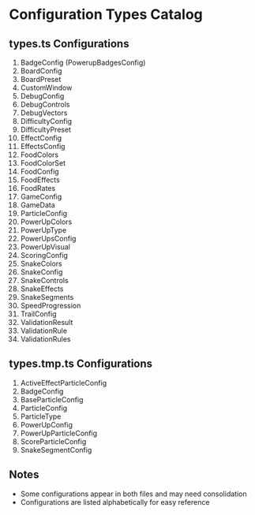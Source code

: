 # Configuration Types Catalog

## types.ts Configurations

1. BadgeConfig (PowerupBadgesConfig)
2. BoardConfig
3. BoardPreset
4. CustomWindow
5. DebugConfig
6. DebugControls
7. DebugVectors
8. DifficultyConfig
9. DifficultyPreset
10. EffectConfig
11. EffectsConfig
12. FoodColors
13. FoodColorSet
14. FoodConfig
15. FoodEffects
16. FoodRates
17. GameConfig
18. GameData
19. ParticleConfig
20. PowerUpColors
21. PowerUpType
22. PowerUpsConfig
23. PowerUpVisual
24. ScoringConfig
25. SnakeColors
26. SnakeConfig
27. SnakeControls
28. SnakeEffects
29. SnakeSegments
30. SpeedProgression
31. TrailConfig
32. ValidationResult
33. ValidationRule
34. ValidationRules

## types.tmp.ts Configurations

1. ActiveEffectParticleConfig
2. BadgeConfig
3. BaseParticleConfig
4. ParticleConfig
5. ParticleType
6. PowerUpConfig
7. PowerUpParticleConfig
8. ScoreParticleConfig
9. SnakeSegmentConfig

## Notes

- Some configurations appear in both files and may need consolidation
- Configurations are listed alphabetically for easy reference
